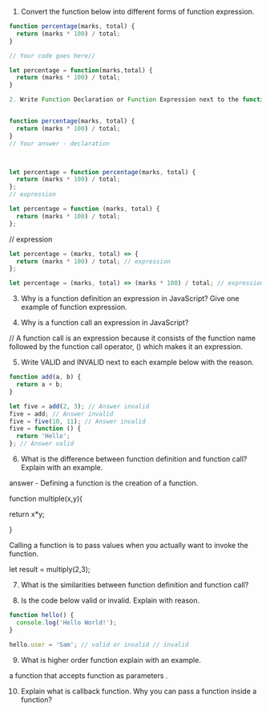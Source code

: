 1. Convert the function below into different forms of function expression.

```js
function percentage(marks, total) {
  return (marks * 100) / total;
}

// Your code goes here// 

let percentage = function(marks,total) {
  return (marks * 100) / total;
}

2. Write Function Declaration or Function Expression next to the function.


function percentage(marks, total) {
  return (marks * 100) / total;
}
// Your answer - declaration 



let percentage = function percentage(marks, total) {
  return (marks * 100) / total;
};
// expression 

let percentage = function (marks, total) {
  return (marks * 100) / total;
};
``` 
 // expression 

```js
let percentage = (marks, total) => {
  return (marks * 100) / total; // expression 
};
```

```js
let percentage = (marks, total) => (marks * 100) / total; // expression 
```

3. Why is a function definition an expression in JavaScript? Give one example of function expression.

4. Why is a function call an expression in JavaScript? 


// A function call is an expression because it consists of  the function name followed by the function call operator, () which makes it an expression. 

5. Write VALID and INVALID next to each example below with the reason.

```js
function add(a, b) {
  return a + b;
} 

let five = add(2, 3); // Answer invalid
five = add; // Answer invalid
five = five(10, 11); // Answer invalid
five = function () {
  return 'Hello';
}; // Answer valid
```

6. What is the difference between function definition and function call? Explain with an example.

 answer -  Defining a function is the creation of a function. 

function multiple(x,y){

return x*y;

}

Calling a function is to pass values  when you actually want to invoke the function. 

let result =  multiply(2,3);

7. What is the similarities between function definition and function call?

8. Is the code below valid or invalid. Explain with reason.

```js
function hello() {
  console.log('Hello World!');
}

hello.user = 'Sam'; // valid or invalid // invalid
```

9. What is higher order function explain with an example.

a function that accepts function as parameters . 


10. Explain what is callback function. Why you can pass a function inside a function?


